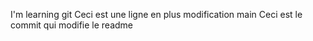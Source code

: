 I'm learning git
Ceci est une ligne en plus modification main
Ceci est le commit qui modifie le readme
